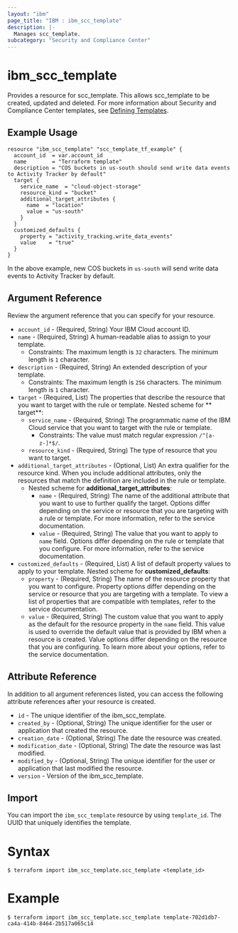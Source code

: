 ```yaml
---
layout: "ibm"
page_title: "IBM : ibm_scc_template"
description: |-
  Manages scc_template.
subcategory: "Security and Compliance Center"
---
```


# ibm_scc_template

Provides a resource for scc_template. This allows scc_template to be created, updated and deleted. For more information about Security and Compliance Center templates, see [Defining Templates](https://cloud.ibm.com/docs/security-compliance?topic=security-compliance-templates-define&interface=ui).

## Example Usage

```hcl
resource "ibm_scc_template" "scc_template_tf_example" {
  account_id  = var.account_id
  name        = "Terraform template"
  description = "COS buckets in us-south should send write data events to Activity Tracker by default"
  target {
    service_name  = "cloud-object-storage"
    resource_kind = "bucket"
    additional_target_attributes {
      name  = "location"
      value = "us-south"
    }
  }
  customized_defaults {
    property = "activity_tracking.write_data_events"
    value    = "true"
  }
}
```

In the above example, new COS buckets in `us-south` will send write data events to Activity Tracker by default.

## Argument Reference

Review the argument reference that you can specify for your resource.

* `account_id` - (Required, String) Your IBM Cloud account ID. 
* `name` - (Required, String) A human-readable alias to assign to your template.
    * Constraints: The maximum length is `32` characters. The minimum length is `1` character.
* `description` - (Required, String) An extended description of your template.
    * Constraints: The maximum length is `256` characters. The minimum length is `1` character.
* `target` - (Required, List) The properties that describe the resource that you want to target with the rule or template. 
    Nested scheme for ** target**:
  * `service_name` - (Required, String) The programmatic name of the IBM Cloud service that you want to target with the
    rule or template. 
    * Constraints: The value must match regular expression `/^[a-z-]*$/`.
  * `resource_kind` - (Required, String) The type of resource that you want to target.
* `additional_target_attributes` - (Optional, List) An extra qualifier for the resource kind. When you include additional attributes, only the resources that match the definition are included in the rule or template. 
    * Nested scheme for **additional_target_attributes**:
      * `name` - (Required, String) The name of the additional attribute that you want to use to further qualify the target. Options differ depending on the service or resource that you are targeting with a rule or template. For more information, refer to the service documentation. 
      * `value` - (Required, String) The value that you want to apply to `name` field. Options differ depending on the rule or template that you configure. For more information, refer to the service documentation. 
* `customized_defaults` - (Required, List) A list of default property values to apply to your template. 
    Nested scheme for **customized_defaults**:
  * `property` - (Required, String) The name of the resource property that you want to configure. Property options differ depending on the service or resource that you are targeting with a template. To view a list of properties that are compatible with templates, refer to the service documentation. 
  * `value` - (Required, String) The custom value that you want to apply as the default for the resource property in the `name` field. This value is used to override the default value that is provided by IBM when a resource is created. Value options differ depending on the resource that you are configuring. To learn more about your options, refer to the service documentation.


## Attribute Reference

In addition to all argument references listed, you can access the following attribute references after your resource is created.

* `id` - The unique identifier of the ibm_scc_template.
* `created_by` - (Optional, String) The unique identifier for the user or application that created the resource.
* `creation_date` - (Optional, String) The date the resource was created.
* `modification_date` - (Optional, String) The date the resource was last modified.
* `modified_by` - (Optional, String) The unique identifier for the user or application that last modified the resource.
* `version` - Version of the ibm_scc_template.

## Import

You can import the `ibm_scc_template` resource by using `template_id`. The UUID that uniquely identifies the template.

# Syntax
```
$ terraform import ibm_scc_template.scc_template <template_id>
```

# Example
```
$ terraform import ibm_scc_template.scc_template template-702d1db7-ca4a-414b-8464-2b517a065c14
```
